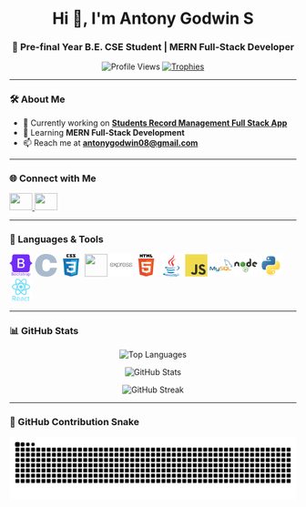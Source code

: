 <h1 align="center">Hi 👋, I'm Antony Godwin S</h1>
<h3 align="center">🚀 Pre-final Year B.E. CSE Student | MERN Full-Stack Developer</h3>

<p align="center">
  <img src="https://komarev.com/ghpvc/?username=antony-godwin24&label=Profile%20Views&color=0e75b6&style=flat" alt="Profile Views" />
  <a href="https://github.com/ryo-ma/github-profile-trophy">
    <img src="https://github-profile-trophy.vercel.app/?username=antony-godwin24&theme=algolia&margin-w=10&margin-h=10" alt="Trophies" />
  </a>
</p>

---

### 🛠 About Me  
- 🔭 Currently working on **[Students Record Management Full Stack App](https://github.com/Antony-Godwin24/react-express-crud-students)**  
- 🌱 Learning **MERN Full-Stack Development**  
- 📫 Reach me at **antonygodwin08@gmail.com**  

---

### 🌐 Connect with Me  
<p align="left">
  <a href="https://www.linkedin.com/in/antony-godwin-s-7143ab2a4/" target="_blank">
    <img src="https://raw.githubusercontent.com/rahuldkjain/github-profile-readme-generator/master/src/images/icons/Social/linked-in-alt.svg" height="30" width="40" />
  </a>
  <a href="https://www.leetcode.com/antony_godwin" target="_blank">
    <img src="https://raw.githubusercontent.com/rahuldkjain/github-profile-readme-generator/master/src/images/icons/Social/leet-code.svg" height="30" width="40" />
  </a>
</p>

---

### 🧰 Languages & Tools  
<p align="left">
  <img src="https://raw.githubusercontent.com/devicons/devicon/master/icons/bootstrap/bootstrap-plain-wordmark.svg" width="40" height="40"/>
  <img src="https://raw.githubusercontent.com/devicons/devicon/master/icons/c/c-original.svg" width="40" height="40"/>
  <img src="https://raw.githubusercontent.com/devicons/devicon/master/icons/css3/css3-original-wordmark.svg" width="40" height="40"/>
  <img src="https://cdn.worldvectorlogo.com/logos/django.svg" width="40" height="40"/>
  <img src="https://raw.githubusercontent.com/devicons/devicon/master/icons/express/express-original-wordmark.svg" width="40" height="40"/>
  <img src="https://raw.githubusercontent.com/devicons/devicon/master/icons/html5/html5-original-wordmark.svg" width="40" height="40"/>
  <img src="https://raw.githubusercontent.com/devicons/devicon/master/icons/java/java-original.svg" width="40" height="40"/>
  <img src="https://raw.githubusercontent.com/devicons/devicon/master/icons/javascript/javascript-original.svg" width="40" height="40"/>
  <img src="https://raw.githubusercontent.com/devicons/devicon/master/icons/mysql/mysql-original-wordmark.svg" width="40" height="40"/>
  <img src="https://raw.githubusercontent.com/devicons/devicon/master/icons/nodejs/nodejs-original-wordmark.svg" width="40" height="40"/>
  <img src="https://raw.githubusercontent.com/devicons/devicon/master/icons/python/python-original.svg" width="40" height="40"/>
  <img src="https://raw.githubusercontent.com/devicons/devicon/master/icons/react/react-original-wordmark.svg" width="40" height="40"/>
</p>

---

### 📊 GitHub Stats  
<p align="center">
  <img src="https://github-readme-stats.vercel.app/api/top-langs?username=antony-godwin24&show_icons=true&locale=en&layout=compact&theme=tokyonight" alt="Top Languages" />
</p>

<p align="center">
  <img src="https://github-readme-stats.vercel.app/api?username=antony-godwin24&show_icons=true&theme=tokyonight" alt="GitHub Stats" />
</p>

<p align="center">
  <img src="https://github-readme-streak-stats.herokuapp.com/?user=antony-godwin24&theme=tokyonight" alt="GitHub Streak" />
</p>

---

### 🐍 GitHub Contribution Snake  
<p align="center">
  <img src="https://raw.githubusercontent.com/Antony-Godwin24/Antony-Godwin24/output/snake.svg" alt="Snake animation" />
</p>
